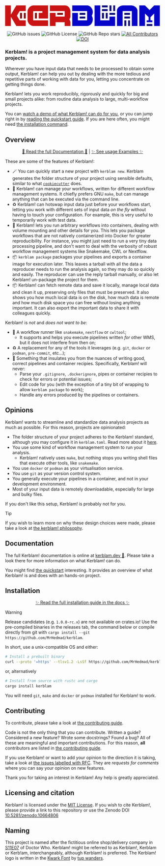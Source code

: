 [![If you want it, Kerblam it!](https://raw.githubusercontent.com/MrHedmad/kerblam/main/docs/images/logo.png)](https://kerblam.dev/)
<div align="center">

![GitHub issues](https://img.shields.io/github/issues/MrHedmad/kerblam?style=flat-square&color=blue)
![GitHub License](https://img.shields.io/github/license/MrHedmad/kerblam?style=flat-square)
![GitHub Repo stars](https://img.shields.io/github/stars/MrHedmad/kerblam?style=flat-square&color=yellow)
[![All Contributors](https://img.shields.io/github/all-contributors/MrHedmad/kerblam?color=ee8449&style=flat-square)](CONTRIBUTING.md)
[![DOI](https://zenodo.org/badge/720446939.svg?style=flat-square)](https://zenodo.org/doi/10.5281/zenodo.10664806)

</div>

### Kerblam! is a **project management system** for data analysis projects.

Wherever you have input data that needs to be processed to obtain some output,
Kerblam! can help you out by dealing with the more tedious and repetitive parts
of working with data for you, letting you concentrate on getting things done.

Kerblam! lets you work reproducibly, rigorously and quickly for big and small
projects alike: from routine data analysis to large, multi-workflow projects. 

You can [watch a demo of what Kerblam! can do for you](https://asciinema.org/a/641448),
or you can jump right in by [reading the quickstart guide](https://kerblam.dev/quickstart.html).
If you are here often, you might need [the installation command](https://kerblam.dev/install.html).

## Overview

<div align="center">

[🚀 Read the full Documentation 🚀](https://kerblam.dev)
|
[✨ See usage Examples ✨](https://github.com/MrHedmad/kerblam-examples)

</div>

These are some of the features of Kerblam!:
- :magic_wand: You can quickly start a new project with `kerblam new`.
  Kerblam generates the folder structure of your project using sensible defaults,
  similar to what [`cookiecutter`](https://github.com/cookiecutter/cookiecutter) does.
- :rocket: Kerblam! can manage your workflows, written for different
  workflow management systems. It chiefly prefers GNU `make`, but can manage
  anything that can be executed via the command line.
- :recycle: Kerblam! can hotswap input data just before your workflows start,
  letting you work with different sets of input data *on the fly*
  without having to touch your configuration.
  For example, this is very useful to temporarily work with test data.
- :gift: Kerblam! lets you run arbitrary workflows into containers, dealing
  with volume mounting and other details for you.
  This lets you package workflows that are not natively containerized
  into Docker for greater reproducibility.
  For instance, you might just need to run a very tiny data processing pipeline,
  and don't want to deal with the verbosity of robust workflow management
  systems like Snakemake, CWL or Nextflow.
- :package: `kerblam package` packages your pipelines and exports a container
  image for execution later. This leaves a tarball with all the data a
  reproducer needs to run the analysis again, so they may do so quickly and
  easily. The reproducer can use the reply tarball manually, or also let Kerblam!
  un-package the project for them.
- :package: Kerblam! can fetch remote data and save it locally, manage
  local data and clean it up, preserving only files that must be preserved.
  It also shows you how much local data is on the disk, how much data is remote and
  how much disk space you can free without losing anything important.
  It can also export the important data to share it with colleagues quickly.

Kerblam! is *not* and *does not want to be*:
- :non-potable_water: A workflow runner like `snakemake`, `nextflow` or `cwltool`;
  - It supports and helps you execute pipelines written *for* other WMS, but
    it does not interfere from then on;
- :recycle: A replacement for any of the tools it leverages (e.g. `git`, `docker` or `podman`,
  `pre-commit`, etc...);
- :mag_right: Something that insulates you from the nuances of writing good, correct
  pipelines and container recipies.
  Specifically, Kerblam! will never:
  - Parse your `.gitignore`, `.dockerignore`, pipes or container recipies to check
    for errors or potential issues;
  - Edit code for you (with the exception of a tiny bit of wrapping to allow
    `kerblam package` to work);
  - Handle any errors produced by the pipelines or containers.

## Opinions
Kerblam! wants to streamline and standardize data analysis projects as much as
possible. For this reason, projects are opinionated:
- The folder structure of your project adheres to the Kerblam! standard,
  although you may configure it in `kerblam.toml`.
  Read more about it [here](https://kerblam.dev/quickstart.md).
- You use some kind of workflow management system to run your analysis.
  - Kerblam! natively uses `make`, but nothing stops you writing
    shell files that execute other tools, like `snakemake`.
- You use `docker` or `podman` as your virtualisation service.
- You use `git` as your version control system.
- You generally execute your pipelines in a container, and not in your development
  environment.
- Most of your input data is remotely downloadable, especially for large and
  bulky files.

If you don't like this setup, Kerblam! is probably not for you.

> [!TIP]
> If you wish to learn more on why these design choices were made, please
> take a look at [the kerblam! philosophy](html://kerblam.dev/philosophy.html).

## Documentation
The full Kerblam! documentation is online at [kerblam.dev 🚀](https://kerblam.dev).
Please take a look there for more information on what Kerblam! can do.

You might find [the quickstart](https://kerblam.dev/quickstart.html) interesting.
It provides an overview of what Kerblam! is and does with an hands-on project.

## Installation

<div align="center">

[✨ Read the full installation guide in the docs ✨](https://kerblam.dev/install.html)

</div>

> [!WARNING]
> Release candidates (e.g. `1.0.0-rc.x`) are not available on crates.io! Use the pre-compiled
> binaries in the releases tab, the command below or compile directly from git with
> `cargo install --git https://github.com/MrHedmad/kerblam`.

In short, use a unix-compatible OS and either: 
```bash
# Install a prebuilt binary
curl --proto '=https' --tlsv1.2 -LsSf https://github.com/MrHedmad/kerblam/releases/latest/download/kerblam-installer.sh | sh
```
or, alternatively
```bash
# Install from source with rustc and cargo
cargo install kerblam
```
You will need `git`, `make` and `docker` or `podman` installed for Kerblam! to work.

## Contributing
To contribute, please take a look at [the contributing guide](CONTRIBUTING.md).

Code is not the only thing that you can contribute.
Written a guide? Considered a new feature? Wrote some docstrings? Found a bug?
All of these are meaningful and important contributions.
For this reason, **all** contributors are listed in [the contributing guide](CONTRIBUTING.md).

If you use Kerblam! or want to add your opinion to the direction it is taking,
take a look at [the issues labelled with RFC](https://github.com/MrHedmad/kerblam/issues?q=is%3Aissue+is%3Aopen+label%3ARFC).
They are *requests for comments* where you can say your opinion on new features.

Thank you for taking an interest in Kerblam! Any help is greatly appreciated.

## Licensing and citation
Kerblam! is licensed under the [MIT License](https://github.com/MrHedmad/kerblam/blob/main/LICENSE).
If you wish to cite Kerblam!, please provide a link to this repository or use
the Zenodo DOI [10.5281/zenodo.10664806](https://zenodo.org/doi/10.5281/zenodo.10664806)

## Naming
This project is named after the fictitious online shop/delivery company in
[S11E07](https://en.wikipedia.org/wiki/Kerblam!) of Doctor Who.
Kerblam! might be referred to as Kerblam!, Kerblam or Kerb!am, interchangeably, although Kerblam! is preferred.
The Kerblam! logo is written in the [Kwark Font](https://www.1001fonts.com/kwark-font.html)
by [tup wanders](https://www.1001fonts.com/users/tup/).
